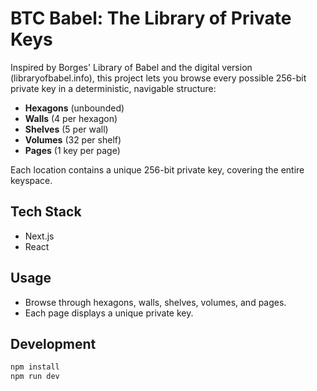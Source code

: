 # BTC Babel: The Library of Private Keys

Inspired by Borges' Library of Babel and the digital version (libraryofbabel.info), this project lets you browse every possible 256-bit private key in a deterministic, navigable structure:

- **Hexagons** (unbounded)
- **Walls** (4 per hexagon)
- **Shelves** (5 per wall)
- **Volumes** (32 per shelf)
- **Pages** (1 key per page)

Each location contains a unique 256-bit private key, covering the entire keyspace.

## Tech Stack
- Next.js
- React

## Usage
- Browse through hexagons, walls, shelves, volumes, and pages.
- Each page displays a unique private key.

## Development
```bash
npm install
npm run dev
```

